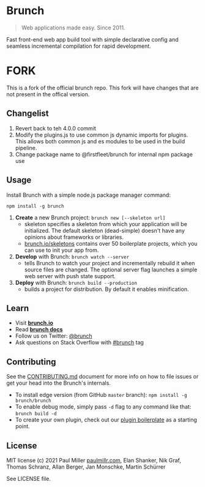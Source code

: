 # Brunch 

> Web applications made easy. Since 2011.

Fast front-end web app build tool with simple declarative config and seamless incremental compilation for rapid development.

# FORK

This is a fork of the official brunch repo. This fork will have changes that are not present in the offical version.

## Changelist
1. Revert back to teh 4.0.0 commit
2. Modify the plugins.js to use common js dynamic imports for plugins. This allows both common js and es modules to be used in the build pipeline.
3. Change package name to @firstfleet/brunch for internal npm package use

## Usage

Install Brunch with a simple node.js package manager command:

    npm install -g brunch

1. **Create** a new Brunch project: `brunch new [--skeleton url]`
    - skeleton specifies a skeleton from which your application will be initialized.
    The default skeleton (dead-simple) doesn't have any opinions about frameworks or libraries.
    - [brunch.io/skeletons](https://brunch.io/skeletons) contains over 50
    boilerplate projects, which you can use to init your app from.
2. **Develop** with Brunch: `brunch watch --server`
    - tells Brunch to watch your project and incrementally rebuild it when source files are changed.
    The optional server flag launches a simple web server with push state support.
3. **Deploy** with Brunch: `brunch build --production`
    - builds a project for distribution. By default it enables minification.

## Learn

- Visit [**brunch.io**](https://brunch.io)
- Read [**brunch docs**](https://brunch.io/docs/getting-started)
- Follow us on Twitter: [@brunch](https://twitter.com/brunch)
- Ask questions on Stack Overflow with [#brunch](https://stackoverflow.com/questions/tagged/brunch) tag

## Contributing

See the [CONTRIBUTING.md](https://github.com/brunch/brunch/blob/master/CONTRIBUTING.md) document for more info on how to file issues or get your head into the Brunch's internals.

- To install edge version (from GitHub `master` branch): `npm install -g brunch/brunch`
- To enable debug mode, simply pass `-d` flag to any command like that: `brunch build -d`
- To create your own plugin, check out our [plugin boilerplate](https://github.com/brunch/brunch-boilerplate-plugin) as a starting point.

## License

MIT license (c) 2021 Paul Miller [paulmillr.com](https://paulmillr.com), Elan Shanker,
Nik Graf, Thomas Schranz, Allan Berger, Jan Monschke, Martin Schürrer

See LICENSE file.
